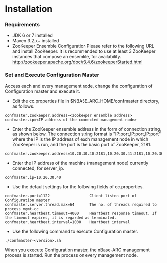 # Installation

### Requirements
* JDK 6 or 7 installed
* Maven 3.2.x+ installed
* ZooKeeper Ensemble Configuration
Please refer to the following URL and install ZooKeeper. It is recommended to use at least 3 ZooKeeper instances that compose an ensemble, for availability.
http://zookeeper.apache.org/doc/r3.4.6/zookeeperStarted.html

### Set and Execute Configuration Master
Access each and every management node, change the configuration of Configuration master and execute it.
* Edit the cc.properties file in $NBASE_ARC_HOME/confmaster directory, as follows.
```
confmaster.zookeeper.address=<zookeeper ensemble address>
confmaster.ip=<IP address of the connected management node>
```
* Enter the ZooKeeper ensemble address in the form of connection string, as shown below. The connection string format is "IP:port,IP:port,IP:port" where the IP is the IP address of each management node in which ZooKeeper is run, and the port is the basic port of ZooKeeper, 2181. 
```
confmaster.zookeeper.address=10.20.30.40:2181,10.20.30.41:2181,10.20.30.42:2181
```
* Enter the IP address of the machine (management node) currently connected, for server_ip.
```
confmaster.ip=10.20.30.40
```
* Use the default settings for the following fields of cc.properties.
```
confmaster.port=1122                  Client listen port of Configuration master
confmaster.server.thread.max=64       The no. of threads required to process mgmt-cc
confmaster.heartbeat.timeout=4000     Heartbeat response timeout. If the timeout expires, it is regarded as terminated.
confmaster.heartbeat.interval=1000    Heartbeat interval
```
* Use the following command to execute Configuration master.
```
./confmaster-<version>.sh
```
When you execute Configuration master, the nBase-ARC management process is started. Run the process on every management node.
